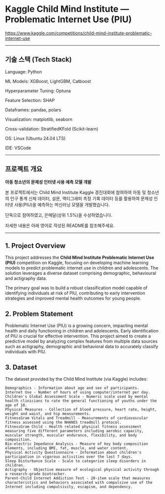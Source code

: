# Kaggle Child Mind Institute — Problematic Internet Use (PIU)
https://www.kaggle.com/competitions/child-mind-institute-problematic-internet-use

---
## 기술 스택 (Tech Stack)

Language: Python

ML Models: XGBoost, LightGBM, Catboost

Hyperparameter Tuning: Optuna

Feature Selection: SHAP

Dataframes: pandas, polars

Visualization: matplotlib, seaborn

Cross-validation: StratifiedKFold (Scikit-learn)

OS: Linux (Ubuntu 24.04 LTS)

IDE: VSCode

---

## 프로젝트 개요

**아동 청소년의 문제성 인터넷 사용 예측 모델 개발**

본 프로젝트에서는 Child Mind Institute Kaggle 경진대회에 참여하여 아동 및 청소년의 인구 통계 신체 데이터, 설문, 액티그래피 측정 기록 데이터 등를 활용하여 문제성 인터넷 사용(PIU)을 예측하는 머신러닝 모델을 개발했습니다.

단독으로 참여하였고, 은메달(상위 1.5%)을 수상하였습니다.

자세한 내용은 아래 영어로 작성된 README를 참조해주세요.

---

## 1. Project Overview

This project addresses the **Child Mind Institute Problematic Internet Use (PIU)** competition on Kaggle, focusing on developing machine learning models to predict problematic internet use in children and adolescents. The solution leverages a diverse dataset comprising demographic, behavioural and actigraphy data.

The primary goal was to build a robust classification model capable of identifying individuals at risk of PIU, contributing to early intervention strategies and improved mental health outcomes for young people.

## 2. Problem Statement

Problematic Internet Use (PIU) is a growing concern, impacting mental health and daily functioning in children and adolescents. Early identification of PIU is crucial for effective intervention. This project aimed to create a predictive model by analyzing complex features from multiple data sources such as actigraphy, demographic and behavioral data to accurately classify individuals with PIU.

## 3. Dataset

The dataset provided by the Child Mind Institute (via Kaggle) includes:

    Demographics - Information about age and sex of participants.
    Internet Use - Number of hours of using computer/internet per day.
    Children's Global Assessment Scale - Numeric scale used by mental health clinicians to rate the general functioning of youths under the age of 18.
    Physical Measures - Collection of blood pressure, heart rate, height, weight and waist, and hip measurements.
    FitnessGram Vitals and Treadmill - Measurements of cardiovascular fitness assessed using the NHANES treadmill protocol.
    FitnessGram Child - Health related physical fitness assessment measuring five different parameters including aerobic capacity, muscular strength, muscular endurance, flexibility, and body composition.
    Bio-electric Impedance Analysis - Measure of key body composition elements, including BMI, fat, muscle, and water content.
    Physical Activity Questionnaire - Information about children's participation in vigorous activities over the last 7 days.
    Sleep Disturbance Scale - Scale to categorize sleep disorders in children.
    Actigraphy - Objective measure of ecological physical activity through a research-grade biotracker.
    Parent-Child Internet Addiction Test - 20-item scale that measures characteristics and behaviors associated with compulsive use of the Internet including compulsivity, escapism, and dependency.
















